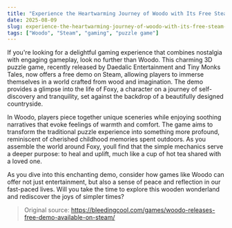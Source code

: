 ```yaml
---
title: "Experience the Heartwarming Journey of Woodo with Its Free Steam Demo"
date: 2025-08-09
slug: experience-the-heartwarming-journey-of-woodo-with-its-free-steam-demo
tags: ["Woodo", "Steam", "gaming", "puzzle game"]
---
```


If you're looking for a delightful gaming experience that combines nostalgia with engaging gameplay, look no further than Woodo. This charming 3D puzzle game, recently released by Daedalic Entertainment and Tiny Monks Tales, now offers a free demo on Steam, allowing players to immerse themselves in a world crafted from wood and imagination. The demo provides a glimpse into the life of Foxy, a character on a journey of self-discovery and tranquility, set against the backdrop of a beautifully designed countryside.

In Woodo, players piece together unique sceneries while enjoying soothing narratives that evoke feelings of warmth and comfort. The game aims to transform the traditional puzzle experience into something more profound, reminiscent of cherished childhood memories spent outdoors. As you assemble the world around Foxy, youll find that the simple mechanics serve a deeper purpose: to heal and uplift, much like a cup of hot tea shared with a loved one.

As you dive into this enchanting demo, consider how games like Woodo can offer not just entertainment, but also a sense of peace and reflection in our fast-paced lives. Will you take the time to explore this wooden wonderland and rediscover the joys of simpler times?
> Original source: https://bleedingcool.com/games/woodo-releases-free-demo-available-on-steam/